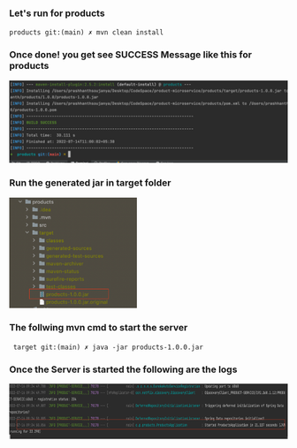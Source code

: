 ### Let's run for products
```
products git:(main) ✗ mvn clean install
```
### Once done! you get see SUCCESS Message like this for products
![](../readme-imgs/products.png)

### Run the generated jar in target folder

<img src="../readme-imgs/running-jars/products-jar.png" width="" height="200"/>


### The follwing mvn cmd to start the server

```
 target git:(main) ✗ java -jar products-1.0.0.jar
```

### Once the Server is started the following are the logs

<img height="100" src="../readme-imgs/running-jars/products-jar-run.png"/>









